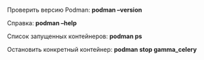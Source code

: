 Проверить версию Podman: **podman –version**

Справка: **podman –help**

Список запущенных контейнеров: **podman ps**

Остановить конкретный контейнер: **podman stop gamma_celery**